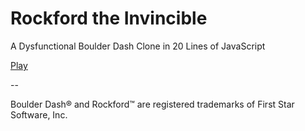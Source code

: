 # Rockford the Invincible

A Dysfunctional Boulder Dash Clone in 20 Lines of JavaScript

[Play](http://atesgoral.github.io/bd20)

--

Boulder Dash&reg; and Rockford&trade; are registered trademarks of First Star Software, Inc.
